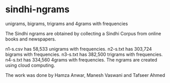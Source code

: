 # sindhi-ngrams
unigrams, bigrams, trigrams and 4grams with frequencies

The Sindhi ngrams are obtained by collecting a Sindhi Corpus from online books and newspapers.

n1-s.csv has 58,533 unigrams with frequencies.
n2-s.txt has 303,724 bigrams with frequencies.
n3-s.txt has 382,500 trigrams with frequencies.
n4-s.txt has 334,560 4grams with frequencies.
The ngrams are created using cloud computing.

The work was done by Hamza Anwar, Manesh Vaswani and Tafseer Ahmed
